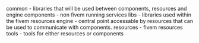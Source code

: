 common - libraries that will be used between components, resources and engine
components - non fivem running services
libs - libraries used within the fivem resources
engine - central point accessable by resources that can be used to communicate with components.
resources - fivem resources
tools - tools for either resources or components